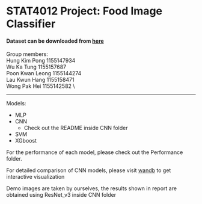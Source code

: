 # STAT4012 Project: Food Image Classifier
#### Dataset can be downloaded from [here](https://drive.google.com/file/d/1I5550D_q4kr0EX9Tak-zJM-Ki2FxD-Hj/view?usp=sharing)

Group members: \
Hung Kim Pong 1155147934 \
Wu Ka Tung 1155157687 \
Poon Kwan Leong 1155144274 \
Lau Kwun Hang 1155158471 \
Wong Pak Hei 1155142582 \

---
Models:
- MLP
- CNN
  - Check out the README inside CNN folder
- SVM
- XGboost


For the performance of each model, please check out the Performance folder.

For detailed comparison of CNN models, please visit [wandb](https://wandb.ai/nickwkt/Food-11?workspace=user-nickwkt) to get interactive visualization

Demo images are taken by ourselves, the results shown in report are obtained using ResNet_v3 inside CNN folder